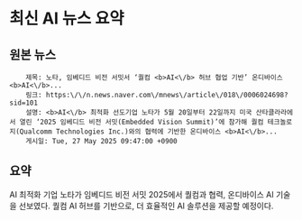 # 최신 AI 뉴스 요약

## 원본 뉴스
		제목: 노타, 임베디드 비전 서밋서 ‘퀄컴 <b>AI<\/b> 허브 협업 기반’ 온디바이스 <b>AI<\/b>...
		링크: https:\/\/n.news.naver.com\/mnews\/article\/018\/0006024698?sid=101
		설명: <b>AI<\/b> 최적화 선도기업 노타가 5월 20일부터 22일까지 미국 산타클라라에서 열린 ‘2025 임베디드 비전 서밋(Embedded Vision Summit)’에 참가해 퀄컴 테크놀로지(Qualcomm Technologies Inc.)와의 협력에 기반한 온디바이스 <b>AI<\/b>... 
		게시일: Tue, 27 May 2025 09:47:00 +0900


## 요약
AI 최적화 기업 노타가 임베디드 비전 서밋 2025에서 퀄컴과 협력, 온디바이스 AI 기술을 선보였다. 퀄컴 AI 허브를 기반으로, 더 효율적인 AI 솔루션을 제공할 예정이다.
